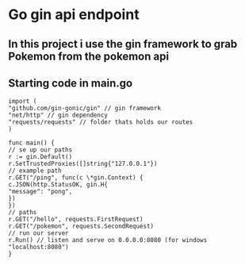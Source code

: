 # Go gin api endpoint

## In this project i use the gin framework to grab Pokemon from the pokemon api

## Starting code in main.go

```
import (
"github.com/gin-gonic/gin" // gin framework
"net/http" // gin dependency
"requests/requests" // folder thats holds our routes
)

func main() {
// se up our paths
r := gin.Default()
r.SetTrustedProxies([]string{"127.0.0.1"})
// example path
r.GET("/ping", func(c \*gin.Context) {
c.JSON(http.StatusOK, gin.H{
"message": "pong",
})
})
// paths
r.GET("/hello", requests.FirstRequest)
r.GET("/pokemon", requests.SecondRequest)
// run our server
r.Run() // listen and serve on 0.0.0.0:8080 (for windows "localhost:8080")
}
```
